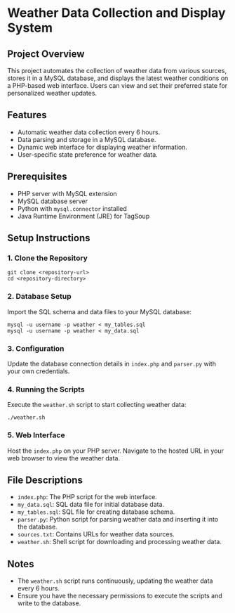 # Weather Data Collection and Display System

## Project Overview
This project automates the collection of weather data from various sources, stores it in a MySQL database, and displays the latest weather conditions on a PHP-based web interface. Users can view and set their preferred state for personalized weather updates.

## Features
- Automatic weather data collection every 6 hours.
- Data parsing and storage in a MySQL database.
- Dynamic web interface for displaying weather information.
- User-specific state preference for weather data.

## Prerequisites
- PHP server with MySQL extension
- MySQL database server
- Python with `mysql.connector` installed
- Java Runtime Environment (JRE) for TagSoup

## Setup Instructions

### 1. Clone the Repository
```
git clone <repository-url>
cd <repository-directory>
```

### 2. Database Setup
Import the SQL schema and data files to your MySQL database:
```
mysql -u username -p weather < my_tables.sql
mysql -u username -p weather < my_data.sql
```

### 3. Configuration
Update the database connection details in `index.php` and `parser.py` with your own credentials.

### 4. Running the Scripts
Execute the `weather.sh` script to start collecting weather data:
```
./weather.sh
```

### 5. Web Interface
Host the `index.php` on your PHP server. Navigate to the hosted URL in your web browser to view the weather data.

## File Descriptions
- `index.php`: The PHP script for the web interface.
- `my_data.sql`: SQL data file for initial database data.
- `my_tables.sql`: SQL file for creating database schema.
- `parser.py`: Python script for parsing weather data and inserting it into the database.
- `sources.txt`: Contains URLs for weather data sources.
- `weather.sh`: Shell script for downloading and processing weather data.

## Notes
- The `weather.sh` script runs continuously, updating the weather data every 6 hours.
- Ensure you have the necessary permissions to execute the scripts and write to the database.
